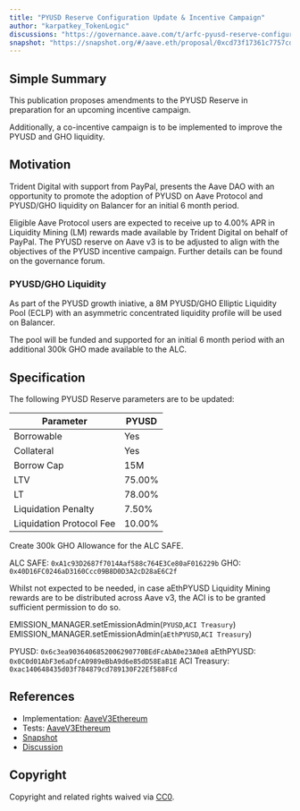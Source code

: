 ```yaml
---
title: "PYUSD Reserve Configuration Update & Incentive Campaign"
author: "karpatkey_TokenLogic"
discussions: "https://governance.aave.com/t/arfc-pyusd-reserve-configuration-update-incentive-campaign/19573"
snapshot: "https://snapshot.org/#/aave.eth/proposal/0xcd73f17361c7757cd94ec758b4d9f160b7cecefa7f4cb23b0b4ee49b5eb1b8b2"
---
```


## Simple Summary

This publication proposes amendments to the PYUSD Reserve in preparation for an upcoming incentive campaign.

Additionally, a co-incentive campaign is to be implemented to improve the PYUSD and GHO liquidity.

## Motivation

Trident Digital with support from PayPal, presents the Aave DAO with an opportunity to promote the adoption of PYUSD on Aave Protocol and PYUSD/GHO liquidity on Balancer for an initial 6 month period.

Eligible Aave Protocol users are expected to receive up to 4.00% APR in Liquidity Mining (LM) rewards made available by Trident Digital on behalf of PayPal. The PYUSD reserve on Aave v3 is to be adjusted to align with the objectives of the PYUSD incentive campaign. Further details can be found on the governance forum.

### PYUSD/GHO Liquidity

As part of the PYUSD growth iniative, a 8M PYUSD/GHO Elliptic Liquidity Pool (ECLP) with an asymmetric concentrated liquidity profile will be used on Balancer.

The pool will be funded and supported for an initial 6 month period with an additional 300k GHO made available to the ALC.

## Specification

The following PYUSD Reserve parameters are to be updated:

| Parameter                | PYUSD  |
| ------------------------ | ------ |
| Borrowable               | Yes    |
| Collateral               | Yes    |
| Borrow Cap               | 15M    |
| LTV                      | 75.00% |
| LT                       | 78.00% |
| Liquidation Penalty      | 7.50%  |
| Liquidation Protocol Fee | 10.00% |

Create 300k GHO Allowance for the ALC SAFE.

ALC SAFE: `0xA1c93D2687f7014Aaf588c764E3Ce80aF016229b`
GHO: `0x40D16FC0246aD3160Ccc09B8D0D3A2cD28aE6C2f`

Whilst not expected to be needed, in case aEthPYUSD Liquidity Mining rewards are to be distributed across Aave v3, the ACI is to be granted sufficient permission to do so.

EMISSION_MANAGER.setEmissionAdmin(`PYUSD`,`ACI Treasury`)
EMISSION_MANAGER.setEmissionAdmin(`aEthPYUSD`,`ACI Treasury`)

PYUSD: `0x6c3ea9036406852006290770BEdFcAbA0e23A0e8`
aEthPYUSD: `0x0C0d01AbF3e6aDfcA0989eBbA9d6e85dD58EaB1E`
ACI Treasury: `0xac140648435d03f784879cd789130F22Ef588Fcd`

## References

- Implementation: [AaveV3Ethereum](https://github.com/bgd-labs/aave-proposals-v3/blob/b1d68042df145fd28071478bad0c980a835af5d4/src/20241031_AaveV3Ethereum_PYUSDReserveConfigurationUpdateIncentiveCampaign/AaveV3Ethereum_PYUSDReserveConfigurationUpdateIncentiveCampaign_20241031.sol)
- Tests: [AaveV3Ethereum](https://github.com/bgd-labs/aave-proposals-v3/blob/b1d68042df145fd28071478bad0c980a835af5d4/src/20241031_AaveV3Ethereum_PYUSDReserveConfigurationUpdateIncentiveCampaign/AaveV3Ethereum_PYUSDReserveConfigurationUpdateIncentiveCampaign_20241031.t.sol)
- [Snapshot](https://snapshot.org/#/aave.eth/proposal/0xcd73f17361c7757cd94ec758b4d9f160b7cecefa7f4cb23b0b4ee49b5eb1b8b2)
- [Discussion](https://governance.aave.com/t/arfc-pyusd-reserve-configuration-update-incentive-campaign/19573)

## Copyright

Copyright and related rights waived via [CC0](https://creativecommons.org/publicdomain/zero/1.0/).
